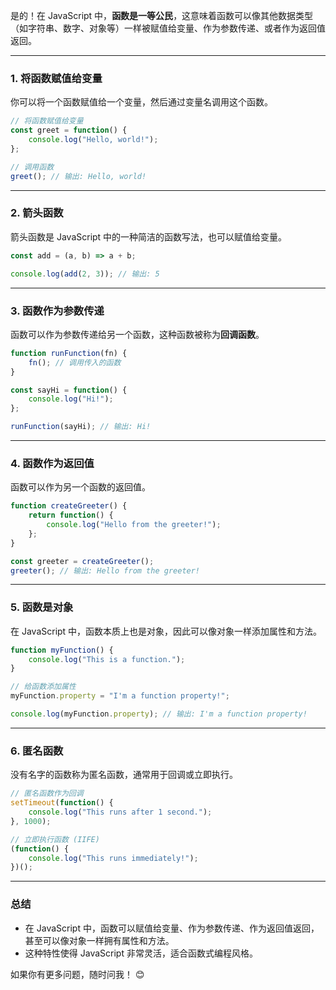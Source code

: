 是的！在 JavaScript 中，**函数是一等公民**，这意味着函数可以像其他数据类型（如字符串、数字、对象等）一样被赋值给变量、作为参数传递、或者作为返回值返回。

---

### 1. **将函数赋值给变量**
你可以将一个函数赋值给一个变量，然后通过变量名调用这个函数。

```javascript
// 将函数赋值给变量
const greet = function() {
    console.log("Hello, world!");
};

// 调用函数
greet(); // 输出: Hello, world!
```

---

### 2. **箭头函数**
箭头函数是 JavaScript 中的一种简洁的函数写法，也可以赋值给变量。

```javascript
const add = (a, b) => a + b;

console.log(add(2, 3)); // 输出: 5
```

---

### 3. **函数作为参数传递**
函数可以作为参数传递给另一个函数，这种函数被称为**回调函数**。

```javascript
function runFunction(fn) {
    fn(); // 调用传入的函数
}

const sayHi = function() {
    console.log("Hi!");
};

runFunction(sayHi); // 输出: Hi!
```

---

### 4. **函数作为返回值**
函数可以作为另一个函数的返回值。

```javascript
function createGreeter() {
    return function() {
        console.log("Hello from the greeter!");
    };
}

const greeter = createGreeter();
greeter(); // 输出: Hello from the greeter!
```

---

### 5. **函数是对象**
在 JavaScript 中，函数本质上也是对象，因此可以像对象一样添加属性和方法。

```javascript
function myFunction() {
    console.log("This is a function.");
}

// 给函数添加属性
myFunction.property = "I'm a function property!";

console.log(myFunction.property); // 输出: I'm a function property!
```

---

### 6. **匿名函数**
没有名字的函数称为匿名函数，通常用于回调或立即执行。

```javascript
// 匿名函数作为回调
setTimeout(function() {
    console.log("This runs after 1 second.");
}, 1000);

// 立即执行函数 (IIFE)
(function() {
    console.log("This runs immediately!");
})();
```

---

### 总结
- 在 JavaScript 中，函数可以赋值给变量、作为参数传递、作为返回值返回，甚至可以像对象一样拥有属性和方法。
- 这种特性使得 JavaScript 非常灵活，适合函数式编程风格。

如果你有更多问题，随时问我！ 😊